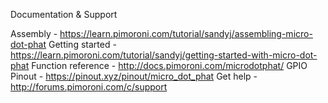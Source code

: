 
Documentation & Support

Assembly - https://learn.pimoroni.com/tutorial/sandyj/assembling-micro-dot-phat
Getting started - https://learn.pimoroni.com/tutorial/sandyj/getting-started-with-micro-dot-phat
Function reference - http://docs.pimoroni.com/microdotphat/
GPIO Pinout - https://pinout.xyz/pinout/micro_dot_phat
Get help - http://forums.pimoroni.com/c/support


